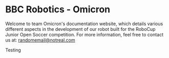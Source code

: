 # BBC Robotics - Omicron

Welcome to team Omicron's documentation website, which details various different aspects in the development of our robot built for the RoboCup Junior Open Soccer competition. For more information, feel free to contact us at: <randomemail@notreal.com>

Testing